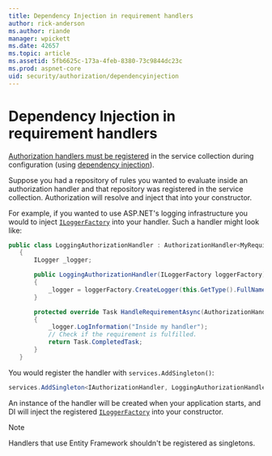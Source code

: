 ```yaml
---
title: Dependency Injection in requirement handlers
author: rick-anderson
ms.author: riande
manager: wpickett
ms.date: 42657
ms.topic: article
ms.assetid: 5fb6625c-173a-4feb-8380-73c9844dc23c
ms.prod: aspnet-core
uid: security/authorization/dependencyinjection
---
```

<a name=security-authorization-di></a>

# Dependency Injection in requirement handlers

[Authorization handlers must be registered](policies.md#security-authorization-policies-based-handler-registration) in the service collection during configuration (using [dependency injection](../../fundamentals/dependency-injection.md#fundamentals-dependency-injection)).

Suppose you had a repository of rules you wanted to evaluate inside an authorization handler and that repository was registered in the service collection.  Authorization will resolve and inject that into your constructor.

For example, if you wanted to use ASP.NET's logging infrastructure you would to inject [`ILoggerFactory`](http://docs.asp.net/projects/api/en/latest/autoapi/Microsoft/Extensions/Logging/ILoggerFactory/index.html#Microsoft.Extensions.Logging.ILoggerFactory) into your handler. Such a handler might look like:

````csharp
public class LoggingAuthorizationHandler : AuthorizationHandler<MyRequirement>
   {
       ILogger _logger;

       public LoggingAuthorizationHandler(ILoggerFactory loggerFactory)
       {
           _logger = loggerFactory.CreateLogger(this.GetType().FullName);
       }

       protected override Task HandleRequirementAsync(AuthorizationHandlerContext context, MyRequirement requirement)
       {
           _logger.LogInformation("Inside my handler");
           // Check if the requirement is fulfilled.
           return Task.CompletedTask;
       }
   }
   ````

You would register the handler with `services.AddSingleton()`:

````csharp
services.AddSingleton<IAuthorizationHandler, LoggingAuthorizationHandler>();
   ````

An instance of the handler will be created when your application starts, and DI will inject the registered [`ILoggerFactory`](http://docs.asp.net/projects/api/en/latest/autoapi/Microsoft/Extensions/Logging/ILoggerFactory/index.html#Microsoft.Extensions.Logging.ILoggerFactory) into your constructor.

> [!NOTE]
> Handlers that use Entity Framework shouldn't be registered as singletons.
